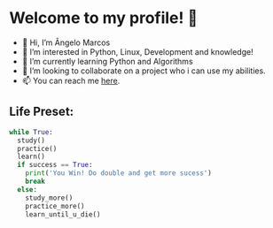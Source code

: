 # Welcome to my profile! 🐧
- 🖖 Hi, I’m Ângelo Marcos
- 👀 I’m interested in Python, Linux, Development and knowledge!
- 🌱 I’m currently learning Python and Algorithms
- 💞️ I’m looking to collaborate on a project who i can use my abilities.
- 📫 You can reach me [here](https://instagram.com/ecologelo).

## Life Preset:

```python
while True:
  study()
  practice()
  learn()
  if success == True:
    print('You Win! Do double and get more sucess')
    break
  else:
    study_more()
    practice_more()
    learn_until_u_die()
    
```
